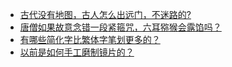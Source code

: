 + [古代没有地图，古人怎么出远门，不迷路的?](https://daily.zhihu.com/story/9779899)
+ [唐僧如果故意念错一段紧箍咒，六耳猕猴会露馅吗？](https://daily.zhihu.com/story/9779909)
+ [有哪些简化字比繁体字笔划更多的？](https://daily.zhihu.com/story/9779916)
+ [以前是如何手工磨制镜片的？](https://daily.zhihu.com/story/9779917)
